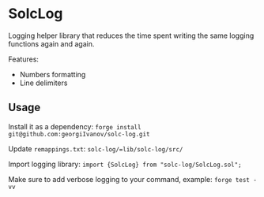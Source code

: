 # SolcLog

Logging helper library that reduces the time spent writing the same logging functions again and again.

Features:
- Numbers formatting
- Line delimiters

## Usage

Install it as a dependency:
`forge install git@github.com:georgiIvanov/solc-log.git`

Update `remappings.txt`:
`solc-log/=lib/solc-log/src/`

Import logging library:
`import {SolcLog} from "solc-log/SolcLog.sol";`

Make sure to add verbose logging to your command, example:
`forge test -vv`